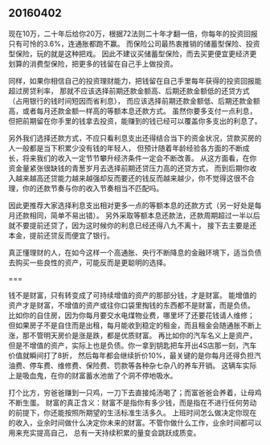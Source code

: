 ## 20160402

现在10万，二十年后给你20万，根据72法则二十年才翻一倍，你每年的投资回报只有可怜的3.6%，连通胀都跑不赢。
而保险公司最热衷推销的储蓄型保险、投资型保险，玩的就是这种把戏。
因此不建议买储蓄型保险，而去买更便宜更经济更划算的消费型保险，把更多的钱留在自己手上做投资。

同样，如果你相信自己的投资理财能力，把钱留在自己手里每年获得的投资回报能超过房贷利率，
那就不应该选择前期还款金额高、后期还款金额低的还贷方式（占用银行的钱时间短因而省利息），
而应该选择前期还款金额低、后期还款金额高，或者每月还款金额一样高的等额本息还款方式。
虽然你要多支付一点利息，但把前期留在你手里的钱拿去投资，能赚到的钱已经可以覆盖你多支出的利息了。

另外我们选择还款方式，不应只看利息支出还得结合当下的资金状况，贷款买房的人一般都是当下积累少没有钱的年轻人，
但预计随着年龄经验各方面的不断成长，将来我们的收入一定节节攀升经济条件一定会不断改善。
从这方面看，在你资金量紧张很缺钱的青葱岁月去选择前期还贷压力高的还贷方式，
而到后期你收入越来越高还贷能力越来越强却反而要还的钱反而越来越少，你不觉得这很不合理，你的还款节奏与你的收入节奏相当不匹配吗。

因此更推荐大家选择利息支出相对更多一点的等额本息的还款方式（另一好处是每月还款相同，简单不易出错）。
另外采取等额本息还款法，还款周期超过一半以后就不要提前还贷了，因为这时候你的利息已经还得八九不离十，
接下去主要是还本金，提前还贷反而便宜了银行。

真正懂理财的人，在如今这样一个高通胀、央行不断降息的金融环境下，适当负债去购买一些良性的资产，可能反而是更聪明的选择。

===

钱不是财富，只有转变成了可持续增值的资产的那部分钱，才是财富。
能增值的资产才是财富，不增值的资产或往你口袋里掏钱的东西都不是财富，而是负债。
比如你的自住房，因为你每月要交水电煤物业费，哪里坏了还要花钱请人维修；
但如果房子不是自住而是出租，每月能收到稳定的租金，而且租金会随通胀不断上涨，那不管明天房价是涨是跌，都是优质财富。
再比如你的汽车名义上是资产，但是不增值的资产，实际上也是负债。你一拿到钥匙把车开出4S店那一刻，汽车价值就瞬间打了8折，
然后每年都会继续折价10%，最关键的是你每月还得负担汽油费、停车费、维修费、保险费、罚款等各种杂七杂八的养车开销。
这辆车实际上是吸血鬼，在你的财富蓄水池凿了个洞不停地吸水。

打个比方，穷爸爸赚到一只鸡，一刀下去直接炖汤喝了；而富爸爸会养着，让母鸡不断生蛋。
财富的真正含义：财富不是指你有多少钱，而是指在不进行任何劳动的前提下，你还能按照所期望的生活标准生活多久。
上班时间怎么做决定你现在的收入，业余时间做什么决定你未来的财富。不管你做什么工作，业余时间都可以用来充实提高自己，
总有一天持续积累的量变会跳跃成质变。


